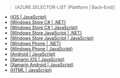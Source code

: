 ﻿> [AZURE.SELECTOR-LIST (Plattform | Back-End)]
- [(iOS | JavaScript)](mobile-services-ios-add-paging-data.md)
- [(Windows Store C# | .NET)](mobile-services-dotnet-backend-windows-store-dotnet-add-paging-data.md)
- [(Windows Store C# | JavaScript)](mobile-services-windows-store-dotnet-add-paging-data.md)
- [(Windows Store JavaScript | .NET)](mobile-services-dotnet-backend-windows-store-javascript-add-paging-data.md)
- [(Windows Store JavaScript | JavaScript)](mobile-services-windows-store-javascript-add-paging-data.md)
- [(Windows Phone | .NET)](mobile-services-dotnet-backend-windows-phone-add-paging-data.md)
- [(Windows Phone | JavaScript)](mobile-services-windows-phone-add-paging-data.md)
- [(Android | JavaScript)](mobile-services-android-add-paging-data.md)
- [(Xamarin iOS | JavaScript)](partner-xamarin-mobile-services-ios-add-paging-data.md)
- [(Xamarin Android | JavaScript)](partner-xamarin-mobile-services-android-add-paging-data.md)
- [(HTML | JavaScript)](mobile-services-html-add-paging-data.md)


<!--HONumber=42-->
